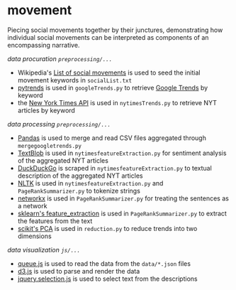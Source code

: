 # movement
Piecing social movements together by their junctures, demonstrating how individual social movements can be interpreted as components of an encompassing narrative.

_data procuration `preprocessing/...`_
* Wikipedia's [List of social movements](https://en.wikipedia.org/wiki/List_of_social_movements) is used to seed the initial movement keywords in `socialList.txt`
* [pytrends](https://github.com/GeneralMills/pytrends) is used in `googleTrends.py` to retrieve [Google Trends](https://www.google.com/trends/) by keyword
* the [New York Times API](http://developer.nytimes.com/docs) is used in `nytimesTrends.py` to retrieve NYT articles by keyword

_data processing `preprocessing/...`_
* [Pandas](http://pandas.pydata.org/) is used to merge and read CSV files aggregated through `mergegoogletrends.py`
* [TextBlob](http://textblob.readthedocs.io/en/dev/) is used in `nytimesfeatureExtraction.py` for sentiment analysis of the aggregated NYT articles
* [DuckDuckGo](https://duckduckgo.com/) is scraped in `nytimesfeatureExtraction.py` to textual description of the aggregated NYT articles
* [NLTK](http://www.nltk.org/) is used in `nytimesfeatureExtraction.py` and `PageRankSummarizer.py` to tokenize strings
* [networkx](https://networkx.github.io/) is used in `PageRankSummarizer.py` for treating the sentences as a network
* [sklearn's feature_extraction](http://scikit-learn.org/stable/modules/feature_extraction.html) is used in `PageRankSummarizer.py` to extract the features from the text
* [scikit's PCA](http://scikit-learn.org/stable/modules/generated/sklearn.decomposition.PCA.html) is used in `reduction.py` to reduce trends into two dimensions

_data visualization `js/...`_
* [queue.js](https://github.com/d3/d3-queue) is used to read the data from the `data/*.json` files
* [d3.js](https://d3js.org/) is used to parse and render the data
* [jquery.selection.js](http://madapaja.github.io/jquery.selection/) is used to select text from the descriptions
